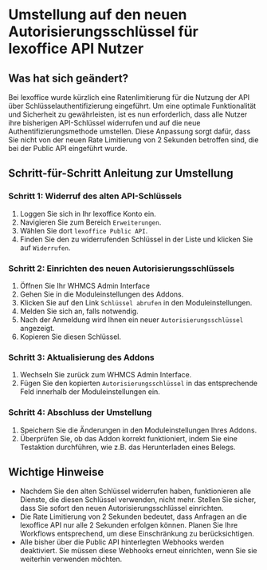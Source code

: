 # Umstellung auf den neuen Autorisierungsschlüssel für lexoffice API Nutzer

## Was hat sich geändert?

Bei lexoffice wurde kürzlich eine Ratenlimitierung für die Nutzung der API über Schlüsselauthentifizierung eingeführt.
Um eine optimale Funktionalität und Sicherheit zu gewährleisten, ist es nun erforderlich, dass alle Nutzer ihre
bisherigen API-Schlüssel widerrufen und auf die neue Authentifizierungsmethode umstellen. Diese Anpassung sorgt dafür,
dass Sie nicht von der neuen Rate Limitierung von 2 Sekunden betroffen sind, die bei der Public API eingeführt wurde.

## Schritt-für-Schritt Anleitung zur Umstellung

### Schritt 1: Widerruf des alten API-Schlüssels

1. Loggen Sie sich in Ihr lexoffice Konto ein.
2. Navigieren Sie zum Bereich `Erweiterungen`.
3. Wählen Sie dort `lexoffice Public API`.
4. Finden Sie den zu widerrufenden Schlüssel in der Liste und klicken Sie auf `Widerrufen`.

### Schritt 2: Einrichten des neuen Autorisierungsschlüssels

1. Öffnen Sie Ihr WHMCS Admin Interface
2. Gehen Sie in die Moduleinstellungen des Addons.
3. Klicken Sie auf den Link `Schlüssel abrufen` in den Moduleinstellungen.
4. Melden Sie sich an, falls notwendig.
5. Nach der Anmeldung wird Ihnen ein neuer `Autorisierungsschlüssel` angezeigt.
6. Kopieren Sie diesen Schlüssel.

### Schritt 3: Aktualisierung des Addons

1. Wechseln Sie zurück zum WHMCS Admin Interface.
2. Fügen Sie den kopierten `Autorisierungsschlüssel` in das entsprechende Feld innerhalb der Moduleinstellungen ein.

### Schritt 4: Abschluss der Umstellung

1. Speichern Sie die Änderungen in den Moduleinstellungen Ihres Addons.
2. Überprüfen Sie, ob das Addon korrekt funktioniert, indem Sie eine Testaktion durchführen, wie z.B. das Herunterladen
   eines Belegs.

## Wichtige Hinweise

- Nachdem Sie den alten Schlüssel widerrufen haben, funktionieren alle Dienste, die diesen Schlüssel verwenden, nicht
  mehr. Stellen Sie sicher, dass Sie sofort den neuen Autorisierungsschlüssel einrichten.
- Die Rate Limitierung von 2 Sekunden bedeutet, dass Anfragen an die lexoffice API nur alle 2 Sekunden erfolgen können.
  Planen Sie Ihre Workflows entsprechend, um diese Einschränkung zu berücksichtigen.
- Alle bisher über die Public API hinterlegten Webhooks werden deaktiviert. Sie müssen diese Webhooks erneut
  einrichten, wenn Sie sie weiterhin verwenden möchten.